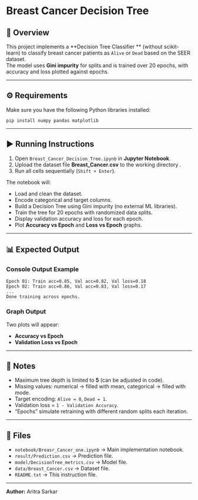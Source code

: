 # Breast Cancer Decision Tree

## 📘 Overview
This project implements a **Decision Tree Classifier ** (without scikit-learn) to classify breast cancer patients as `Alive` or `Dead` based on the SEER dataset.  
The model uses **Gini impurity** for splits and is trained over 20 epochs, with accuracy and loss plotted against epochs.

---

## ⚙️ Requirements
Make sure you have the following Python libraries installed:
```
pip install numpy pandas matplotlib
```

---

## ▶️ Running Instructions
1. Open `Breast_Cancer_Decision_Tree.ipynb` in **Jupyter Notebook**.
2. Upload the dataset file **Breast_Cancer.csv** to the working directory .
3. Run all cells sequentially (`Shift + Enter`).

The notebook will:
- Load and clean the dataset.
- Encode categorical and target columns.
- Build a Decision Tree using Gini impurity (no external ML libraries).
- Train the tree for 20 epochs with randomized data splits.
- Display validation accuracy and loss for each epoch.
- Plot **Accuracy vs Epoch** and **Loss vs Epoch** graphs.

---

## 📊 Expected Output

### Console Output Example
```
Epoch 01: Train acc=0.85, Val acc=0.82, Val loss=0.18
Epoch 02: Train acc=0.86, Val acc=0.83, Val loss=0.17
...
Done training across epochs.
```

### Graph Output
Two plots will appear:
- **Accuracy vs Epoch**
- **Validation Loss vs Epoch**

---

## 🧠 Notes
- Maximum tree depth is limited to **5** (can be adjusted in code).
- Missing values: numerical → filled with mean, categorical → filled with mode.
- Target encoding: `Alive = 0`, `Dead = 1`.
- Validation loss = `1 - Validation Accuracy`.
- “Epochs” simulate retraining with different random splits each iteration.

---

## 📂 Files
- `notebook/Breasr_Cancer_one.ipynb` → Main implementation notebook.
- `result/Prediction.csv` → Prediction file.
- `model/DecisionTree_metrics.csv` → Model file.
- `data/Breast_Cancer.csv` → Dataset file.
- `README.txt` → This instruction file.

---

**Author:** Aritra Sarkar
